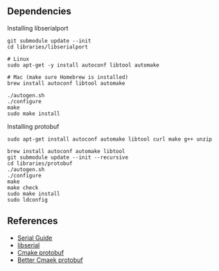 
## Dependencies

Installing libserialport
~~~
git submodule update --init
cd libraries/libserialport

# Linux
sudo apt-get -y install autoconf libtool automake 

# Mac (make sure Homebrew is installed)
brew install autoconf libtool automake

./autogen.sh
./configure
make
sudo make install
~~~

Installing protobuf

~~~
sudo apt-get install autoconf automake libtool curl make g++ unzip

brew install autoconf automake libtool
git submodule update --init --recursive
cd libraries/protobuf
./autogen.sh
./configure
make
make check
sudo make install
sudo ldconfig
~~~



## References

* [Serial Guide](https://www.cmrr.umn.edu/~strupp/serial.html)
* [libserial](https://sigrok.org/api/libserialport/unstable/index.html)
* [Cmake protobuf](https://github.com/shaochuan/cmake-protobuf-example)
* [Better Cmaek protobuf](https://github.com/ttroy50/cmake-examples/tree/master/03-code-generation/protobuf)
